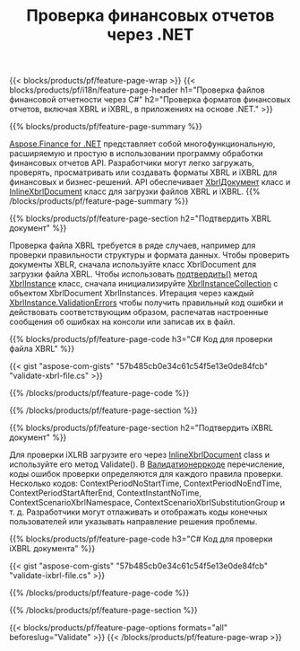 ﻿---
title: Проверка финансовых отчетов через .NET
url: /ru/net/validate/
description:  Код C# для проверки финансовых отчетов в файлах XBRL и iXBRL через библиотеку .NET.
---
{{< blocks/products/pf/feature-page-wrap >}}
{{< blocks/products/pf/i18n/feature-page-header h1="Проверка файлов финансовой отчетности через C#" h2="Проверка форматов финансовых отчетов, включая XBRL и iXBRL, в приложениях на основе .NET." >}}

{{% blocks/products/pf/feature-page-summary %}}

[Aspose.Finance for .NET](https://products.aspose.com/finance/net/) представляет собой многофункциональную, расширяемую и простую в использовании программу обработки финансовых отчетов API. Разработчики могут легко загружать, проверять, просматривать или создавать форматы XBRL и iXBRL для финансовых и бизнес-решений. API обеспечивает [XbrlДокумент](https://apireference.aspose.com/finance/net/aspose.finance.xbrl/xbrldocument) класс и  [InlineXbrlDocument](https://apireference.aspose.com/finance/net/aspose.finance.xbrl.inline/inlinexbrldocument) класс для загрузки файлов XBRL и iXBRL.
{{% /blocks/products/pf/feature-page-summary %}}

{{% blocks/products/pf/feature-page-section h2="Подтвердить XBRL документ" %}}

Проверка файла XBRL требуется в ряде случаев, например для проверки правильности структуры и формата данных. Чтобы проверить документы XBLR, сначала используйте класс XbrlDocument для загрузки файла XBRL. Чтобы использовать [подтвердить()](https://apireference.aspose.com/finance/net/aspose.finance.xbrl/xbrlinstance/methods/validate) метод [XbrlInstance](https://apireference.aspose.com/finance/net/aspose.finance.xbrl/xbrlinstance) класс, сначала инициализируйте [XbrlInstanceCollection](https://apireference.aspose.com/finance/net/aspose.finance.xbrl/xbrlinstancecollection) с объектом XbrlDocument XbrlInstances. Итерация через каждый [XbrlInstance.ValidationErrors](https://apireference.aspose.com/finance/net/aspose.finance.xbrl/xbrlinstance/properties/validationerrors) чтобы получить правильный код ошибки и действовать соответствующим образом, распечатав настроенные сообщения об ошибках на консоли или записав их в файл.

{{% blocks/products/pf/feature-page-code h3="C# Код для проверки файла XBRL" %}}

{{< gist "aspose-com-gists" "57b485cb0e34c61c54f5e13e0de84fcb" "validate-xbrl-file.cs" >}} 

{{% /blocks/products/pf/feature-page-code %}}

{{% /blocks/products/pf/feature-page-section %}}

{{% blocks/products/pf/feature-page-section h2="Подтвердить iXBRL документ" %}}

Для проверки iXLRB загрузите его через [InlineXbrlDocument](https://apireference.aspose.com/finance/net/aspose.finance.xbrl.inline/inlinexbrldocument) class и используйте его метод Validate(). В [Валидатионерркоде](https://apireference.aspose.com/finance/net/aspose.finance.xbrl.validator/validationerrorcode) перечисление, коды ошибок проверки определяются для каждого правила проверки. Несколько кодов: ContextPeriodNoStartTime, ContextPeriodNoEndTime, ContextPeriodStartAfterEnd, ContextInstantNoTime, ContextScenarioXbrlNamespace, ContextScenarioXbrlSubstitutionGroup и т. д. Разработчики могут отлаживать и отображать коды конечных пользователей или указывать направление решения проблемы.

{{% blocks/products/pf/feature-page-code h3="C# Код для проверки iXBRL документа" %}}

{{< gist "aspose-com-gists" "57b485cb0e34c61c54f5e13e0de84fcb" "validate-ixbrl-file.cs" >}}

{{% /blocks/products/pf/feature-page-code %}}

{{% /blocks/products/pf/feature-page-section %}}

{{< blocks/products/pf/feature-page-options formats="all" beforeslug="Validate" >}}
{{< /blocks/products/pf/feature-page-wrap >}}